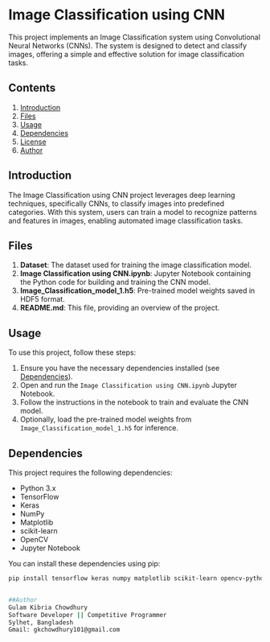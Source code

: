 # Image Classification using CNN

This project implements an Image Classification system using Convolutional Neural Networks (CNNs). The system is designed to detect and classify images, offering a simple and effective solution for image classification tasks.

## Contents

1. [Introduction](#introduction)
2. [Files](#files)
3. [Usage](#usage)
4. [Dependencies](#dependencies)
5. [License](#license)
6. [Author](#author)

## Introduction

The Image Classification using CNN project leverages deep learning techniques, specifically CNNs, to classify images into predefined categories. With this system, users can train a model to recognize patterns and features in images, enabling automated image classification tasks.

## Files

1. **Dataset**: The dataset used for training the image classification model.
2. **Image Classification using CNN.ipynb**: Jupyter Notebook containing the Python code for building and training the CNN model.
3. **Image_Classification_model_1.h5**: Pre-trained model weights saved in HDF5 format.
4. **README.md**: This file, providing an overview of the project.

## Usage

To use this project, follow these steps:

1. Ensure you have the necessary dependencies installed (see [Dependencies](#dependencies)).
2. Open and run the `Image Classification using CNN.ipynb` Jupyter Notebook.
3. Follow the instructions in the notebook to train and evaluate the CNN model.
4. Optionally, load the pre-trained model weights from `Image_Classification_model_1.h5` for inference.

## Dependencies

This project requires the following dependencies:

- Python 3.x
- TensorFlow
- Keras
- NumPy
- Matplotlib
- scikit-learn
- OpenCV
- Jupyter Notebook

You can install these dependencies using pip:

```bash
pip install tensorflow keras numpy matplotlib scikit-learn opencv-python jupyter


##Author
Gulam Kibria Chowdhury
Software Developer || Competitive Programmer
Sylhet, Bangladesh
Gmail: gkchowdhury101@gmail.com
